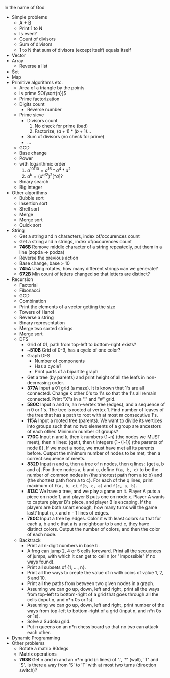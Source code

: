 In the name of God

- Simple problems
    - A + B
    - Print 1 to N
    - Is even?
    - Count of divisors
    - Sum of divisors
    - 1 to N that sum of divisors (except itself) equals itself
- Vector
- Array
    - Reverse a list
- Set
- Map
- Primitive algorithms etc.
    - Area of a triangle by the points
    - Is prime $O(\sqrt{n})$
    - Prime factorization
    - Digits count
        - Reverse number
    - Prime sieve
        - Divisors count
           1. No check for prime (bad)
           2. Factorize, $(a + 1) * (b + 1) ...$
        - Sum of divisors (no check for prime)
        - ...
    - GCD
    - Base change
    - Power 
    - with logarithmic order
        1. $a^{10110} = a^{16} * a^4 * a^2$
        2. $a^b = (a^{b/2})^2 [*a]?$
    - Binary search
    - Big integer
- Other algorithms
    - Bubble sort
    - Insertion sort
    - Shell sort
    - Merge
    - Merge sort
    - Quick sort
- String
    - Get a string and n characters, index of/occurences count
    - Get a string and n strings, index of/occurences count
    - **746B** Remove middle character of a string repeatedly, put them in a line (zopda -> podza)
    - Reverse the previous action
    - Base change, base > 10
    - **745A** Using rotates, how many different strings can we generate?
    - **672B** Min count of letters changed so that letters are distinct?
- Recursion
    - Factorial
    - Fibonacci
    - GCD
    - Combination
    - Print the elements of a vector getting the size
    - Towers of Hanoi
    - Reverse a string
    - Binary representation
    - Merge two sorted strings
    - Merge sort
    - DFS
        - Grid of 01, path from top-left to bottom-right exists?
        - ~**510B** Grid of 0-9, has a cycle of one color?
        - Graph DFS
          - Number of components
          - Has a cycle?
          - Print parts of a bipartite graph
        - Get a tree (by parents) and print height of all the leafs in non-decreasing order.
        - **377A** Input a 01 grid (a maze). It is known that 1's are all connected. Change k other 0's to 1's so that the 1's all remain connected. Print "X"s in a "." and "#" grid.
        - **580C** Input n and m, an n-vertex tree (edges), and a sequence of n 0 or 1's. The tree is rooted at vertex 1. Find number of leaves of the tree that has a path to root with at most m consecutive 1's.
        - **115A** Input a rooted tree (parents). We want to divide its vertices into groups such that no two elements of a group are ancestors of each other. Minimum number of groups?
        - **770C** Input n and k, then k numbers (1\~n) (the nodes we MUST meet), then n lines: {get t, then t integers (1\~(i-1)) (the parents of node i)}. If we meet a node, we must have met all its parents before. Output the minimum number of nodes to be met, then a correct sequence of meets.
        - **832D** Input n and q, then a tree of n nodes, then q lines: {get a, b and c}. For three nodes a, b and c, define `f(a, b, c)` to be the number of common nodes in {the shortest path from a to b} and {the shortest path from a to c}. For each of the q lines, print maximum of `f(a, b, c)`, `f(b, c, a)` and `f(c, a, b)`.
        - **813C** We have a tree, and we play a game on it. Player A puts a piece on node 1, and player B puts one on node x. Player A wants to capture player B's piece, and player B is escaping. If the players are both smart enough, how many turns will the game last? Input n, x and n - 1 lines of edges.
        - **780C** Input a tree by edges. Color it with least colors so that for each a, b and c that a is a neighbour to b and c, they have distinct colors. Output the number of colors, and then the color of each node.
    - Backtrack
        - Print all n-digit numbers in base b.
        - A frog can jump 2, 4 or 5 cells foreward. Print all the sequences of jumps, with which it can get to cell n (or "Impossible" if no ways found).
        - Print all subsets of {1, ..., n}.
        - Print all the ways to create the value of n with coins of value 1, 2, 5 and 10.
        - Print all the paths from between two given nodes in a graph.
        - Assuming we can go up, down, left and right, print all the ways from top-left to bottom-right of a grid that goes through all the cells (input n, and n*n 0s or 1s).
        - Assuming we can go up, down, left and right, print number of the ways from top-left to bottom-right of a grid (input n, and n*n 0s or 1s).
        - Solve a Sudoku grid.
        - Put n queens on an n*n chess board so that no two can attack each other.
- Dynamic Programming
- Other problems
    - Rotate a matrix 90degs
    - Matrix operations
    - **793B** Get n and m and an n\*m grid (n lines) of '.', '\*' (wall), 'T' and 'S'. Is there a way from 'S' to 'T' with at most two turns (direction switch)?
